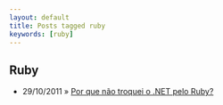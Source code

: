 ```yaml
---
layout: default
title: Posts tagged ruby
keywords: [ruby]
---
```

<h2 class="category">Ruby</h2>
<ul class="posts">
<li>
<p>
<span class="date">29/10/2011</span> &raquo; 
<a href="/blog/por-que-nao-troquei-o-net-pelo-ruby">Por que não troquei o .NET pelo Ruby?</a>
</p>
</li> 
</ul>
